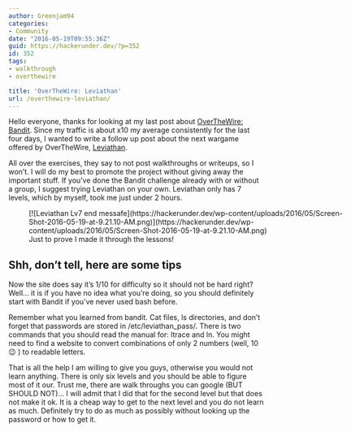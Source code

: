 ```yaml
---
author: Greenjam94
categories:
- Community
date: "2016-05-19T09:55:36Z"
guid: https://hackerunder.dev/?p=352
id: 352
tags:
- walkthrough
- overthewire

title: 'OverTheWire: Leviathan'
url: /overthewire-leviathan/
---
```


Hello everyone, thanks for looking at my last post about [OverTheWire: Bandit](https://hackerunder.dev/overthewire-bandit/). Since my traffic is about x10 my average consistently for the last four days, I wanted to write a follow up post about the next wargame offered by OverTheWire, [Leviathan](http://overthewire.org/wargames/leviathan/).

All over the exercises, they say to not post walkthroughs or writeups, so I won’t. I will do my best to promote the project without giving away the important stuff. If you’ve done the Bandit challenge already with or without a group, I suggest trying Leviathan on your own. Leviathan only has 7 levels, which by myself, took me just under 2 hours.

<figure aria-describedby="caption-attachment-353" class="wp-caption aligncenter" id="attachment_353" style="width: 642px">[![Leviathan Lv7 end messafe](https://hackerunder.dev/wp-content/uploads/2016/05/Screen-Shot-2016-05-19-at-9.21.10-AM.png)](https://hackerunder.dev/wp-content/uploads/2016/05/Screen-Shot-2016-05-19-at-9.21.10-AM.png)<figcaption class="wp-caption-text" id="caption-attachment-353">Just to prove I made it through the lessons!</figcaption></figure>

## Shh, don’t tell, here are some tips

Now the site does say it’s 1/10 for difficulty so it should not be hard right? Well… it is if you have no idea what you’re doing, so you should definitely start with Bandit if you’ve never used bash before.

Remember what you learned from bandit. Cat files, ls directories, and don’t forget that passwords are stored in /etc/leviathan\_pass/. There is two commands that you should read the manual for: ltrace and ln. You might need to find a website to convert combinations of only 2 numbers (well, 10 😉 ) to readable letters.

That is all the help I am willing to give you guys, otherwise you would not learn anything. There is only six levels and you should be able to figure most of it our. Trust me, there are walk throughs you can google (BUT SHOULD NOT)… I will admit that I did that for the second level but that does not make it ok. It is a cheap way to get to the next level and you do not learn as much. Definitely try to do as much as possibly without looking up the password or how to get it.